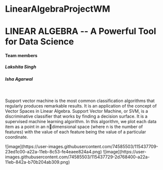 # LinearAlgebraProjectWM
<h1>LINEAR ALGEBRA -- A Powerful Tool for Data Science</h1>
<bt>
  <h4>Team members</h4>
<h5>Lakshita Singh</h5>
<h5>Isha Agarwal</h5>
<br>
<p>
Support vector machine is the most common classification algorithms that regularly produces remarkable results. It is an application of the concept of Vector Spaces in Linear Algebra. Support Vector Machine, or SVM, is a discriminative classifier that works by finding a decision surface. It is a supervised machine learning algorithm. In 
this algorithm, we plot each data item as a point in an ndimensional space (where n is the number of features) with the value of each feature being the value of a particular coordinate.
</p>
![image](https://user-images.githubusercontent.com/74585503/115437709-23ed1c00-a22a-11eb-8c53-fe4eaee824a4.png)
![image](https://user-images.githubusercontent.com/74585503/115437729-2d768400-a22a-11eb-842a-b70b204ab309.png)



